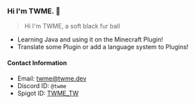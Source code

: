 ### Hi I'm TWME. 👋

> Hi I'm TWME, a soft black fur ball

- Learning Java and using it on the Minecraft Plugin!
- Translate some Plugin or add a language system to Plugins!

#### Contact Information

- Email: twme@twme.dev
- Discord ID: `@twme`
- Spigot ID: [TWME_TW](https://www.spigotmc.org/members/twme_tw.1036619/)
